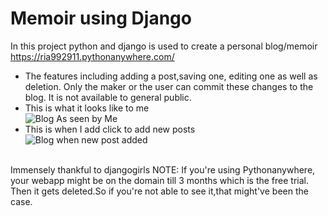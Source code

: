 # Memoir using Django
In this project python and django is used to create a personal blog/memoir <br/>
https://ria992911.pythonanywhere.com/
- The features including adding a post,saving one, editing one as well as deletion. Only the maker or the user can commit these changes to the blog. It is not available to general public.<br/>
- This is what it looks like to me<br/>
![Blog As seen by Me](../master/screenshots/Blog%20pic.png) <br/>
- This is when I add click to add new posts <br/>
![Blog when new post added](../master/screenshots/Blog%20new%20post.png) 
<br/>
Immensely thankful to djangogirls 
NOTE: If you're using Pythonanywhere, your webapp might be on the domain till 3 months which is the free trial. Then it gets deleted.So if you're not able to see it,that might've been the case.
